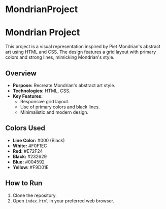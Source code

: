 # MondrianProject

# Mondrian Project

This project is a visual representation inspired by Piet Mondrian's abstract art using HTML and CSS. The design features a grid layout with primary colors and strong lines, mimicking Mondrian's style.

## Overview

- **Purpose:** Recreate Mondrian's abstract art style.
- **Technologies:** HTML, CSS.
- **Key Features:**
  - Responsive grid layout.
  - Use of primary colors and black lines.
  - Minimalistic and modern design.

## Colors Used

- **Line Color:** #000 (Black)
- **White:** #F0F1EC
- **Red:** #E72F24
- **Black:** #232629
- **Blue:** #004592
- **Yellow:** #F9D01E

## How to Run

1. Clone the repository.
2. Open `index.html` in your preferred web browser.

